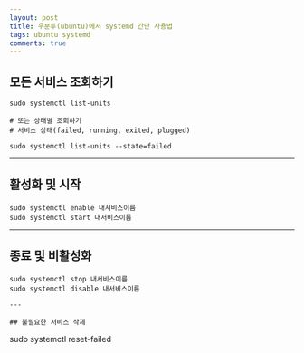 ```yaml
---
layout: post
title: 우분투(ubuntu)에서 systemd 간단 사용법
tags: ubuntu systemd
comments: true
---
```

  
## 모든 서비스 조회하기
~~~
sudo systemctl list-units

# 또는 상태별 조회하기
# 서비스 상태(failed, running, exited, plugged)
  
sudo systemctl list-units --state=failed
~~~

---

## 활성화 및 시작
~~~
sudo systemctl enable 내서비스이름
sudo systemctl start 내서비스이름
~~~

---

## 종료 및 비활성화
~~~
sudo systemctl stop 내서비스이름
sudo systemctl disable 내서비스이름

---

## 불필요한 서비스 삭제
~~~
sudo systemctl reset-failed
~~~